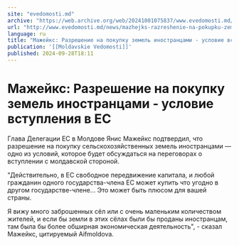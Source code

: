 ```yaml
---
site: "evedomosti.md"
archive: "https://web.archive.org/web/20241001075837/www.evedomosti.md/news/mazhejks-razreshenie-na-pokupku-zemel-inostrancami-uslovie-v"
url: "http://www.evedomosti.md/news/mazhejks-razreshenie-na-pokupku-zemel-inostrancami-uslovie-v"
language: ru
title: "Мажейкс: Разрешение на покупку земель иностранцами - условие вступления в ЕС"
publication: '[[Moldavskie Vedomosti]]'
published: 2024-09-28T18:11
---
```


# Мажейкс: Разрешение на покупку земель иностранцами - условие вступления в ЕС

Глава Делегации ЕС в Молдове Янис Мажейкс подтвердил, что разрешение на покупку сельскохозяйственных земель иностранцами — одно из условий, которое будет обсуждаться на переговорах о вступлении с молдавской стороной.

"Действительно, в ЕС свободное передвижение капитала, и любой гражданин одного государства-члена ЕС может купить что угодно в другом государстве-члене… Это может быть плюсом для вашей страны.

Я вижу много заброшенных сёл или с очень маленьким количеством жителей, и если бы земли в этих сёлах были бы проданы иностранцам, там была бы более обширная экономическая деятельность", - сказал Мажейкс, цитируемый Аifmoldova.